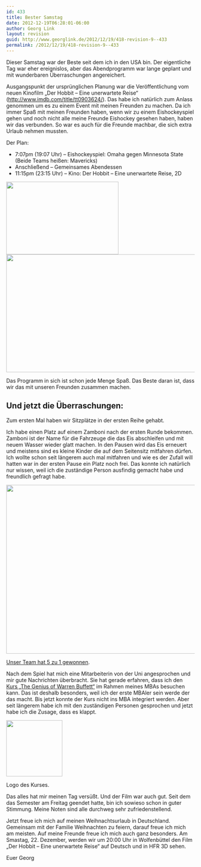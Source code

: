 ```yaml
---
id: 433
title: Bester Samstag
date: 2012-12-19T06:28:01-06:00
author: Georg Link
layout: revision
guid: http://www.georglink.de/2012/12/19/418-revision-9--433
permalink: /2012/12/19/418-revision-9--433
---
```

Dieser Samstag war der Beste seit dem ich in den USA bin. Der eigentliche Tag war eher ereignislos, aber das Abendprogramm war lange geplant und mit wunderbaren Überraschungen angereichert.

Ausgangspunkt der ursprünglichen Planung war die Veröffentlichung vom neuen Kinofilm „Der Hobbit – Eine unerwartete Reise“ (http://www.imdb.com/title/tt0903624/). Das habe ich natürlich zum Anlass genommen um es zu einem Event mit meinen Freunden zu machen. Da ich immer Spaß mit meinen Freunden haben, wenn wir zu einem Eishockeyspiel gehen und noch nicht alle meine Freunde Eishockey gesehen haben, haben wir das verbunden. So war es auch für die Freunde machbar, die sich extra Urlaub nehmen mussten.

Der Plan:

  * 7:07pm (19:07 Uhr) – Eishockeyspiel: Omaha gegen Minnesota State (Beide Teams heißen: Mavericks)
  * Anschließend – Gemeinsames Abendessen
  * 11:15pm (23:15 Uhr) – Kino: Der Hobbit – Eine unerwartete Reise, 2D

<div>
  <a href="http://www.georglink.de/media/2012/12/rp_primary_Celebration_vs_MSU.jpg"><img loading="lazy" class="aligncenter size-medium wp-image-429" title="rp_primary_Celebration_vs_MSU" src="http://www.georglink.de/media/2012/12/rp_primary_Celebration_vs_MSU-300x194.jpg" alt="" width="300" height="194" srcset="http://www.georglink.de/media/2012/12/rp_primary_Celebration_vs_MSU-300x194.jpg 300w, http://www.georglink.de/media/2012/12/rp_primary_Celebration_vs_MSU.jpg 655w" sizes="(max-width: 300px) 100vw, 300px" /></a>
</div>

<div>
  <a href="http://www.georglink.de/media/2012/12/Hobbit-FBCover_Door.jpg"><img loading="lazy" class="aligncenter size-full wp-image-430" title="Hobbit-FBCover_Door" src="http://www.georglink.de/media/2012/12/Hobbit-FBCover_Door.jpg" alt="" width="851" height="315" srcset="http://www.georglink.de/media/2012/12/Hobbit-FBCover_Door.jpg 851w, http://www.georglink.de/media/2012/12/Hobbit-FBCover_Door-300x111.jpg 300w" sizes="(max-width: 851px) 100vw, 851px" /></a>
</div>

Das Programm in sich ist schon jede Menge Spaß. Das Beste daran ist, dass wir das mit unseren Freunden zusammen machen.

## Und jetzt die Überraschungen:

Zum ersten Mal haben wir Sitzplätze in der ersten Reihe gehabt.

Ich habe einen Platz auf einem Zamboni nach der ersten Runde bekommen. Zamboni ist der Name für die Fahrzeuge die das Eis abschleifen und mit neuem Wasser wieder glatt machen. In den Pausen wird das Eis erneuert und meistens sind es kleine Kinder die auf dem Seitensitz mitfahren dürfen. Ich wollte schon seit längerem auch mal mitfahren und wie es der Zufall will hatten war in der ersten Pause ein Platz noch frei. Das konnte ich natürlich nur wissen, weil ich die zuständige Person ausfindig gemacht habe und freundlich gefragt habe.

[<img loading="lazy" class="aligncenter size-full wp-image-419" title="Zamboni-gross" src="http://www.georglink.de/media/2012/12/Zamboni-gross.jpg" alt="" width="800" height="451" srcset="http://www.georglink.de/media/2012/12/Zamboni-gross.jpg 800w, http://www.georglink.de/media/2012/12/Zamboni-gross-300x169.jpg 300w" sizes="(max-width: 800px) 100vw, 800px" />](http://www.georglink.de/media/2012/12/Zamboni-gross.jpg)

<a title="Bericht zum Spiel." href="http://omavs.com/news/2012/12/15/MHOCKEY_1215120714.aspx" target="_blank">Unser Team hat 5 zu 1 gewonnen</a>.

Nach dem Spiel hat mich eine Mitarbeiterin von der Uni angesprochen und mir gute Nachrichten überbracht. Sie hat gerade erfahren, dass ich den <a title="Webseite vom Kurs: The Genius of Warren Buffett" href="http://cba.unomaha.edu/ExecMgmt/BuffettGenius/" target="_blank">Kurs „The Genius of Warren Buffett“</a> im Rahmen meines MBAs besuchen kann. Das ist deshalb besonders, weil ich der erste MBAler sein werde der das macht. Bis jetzt konnte der Kurs nicht ins MBA integriert werden. Aber seit längerem habe ich mit den zuständigen Personen gesprochen und jetzt habe ich die Zusage, dass es klappt.

<div id="attachment_420" style="width: 160px" class="wp-caption aligncenter">
  <a href="http://www.georglink.de/media/2012/12/warren-buffett-genius.png"><img aria-describedby="caption-attachment-420" loading="lazy" class="size-thumbnail wp-image-420" title="warren-buffett-genius" src="http://www.georglink.de/media/2012/12/warren-buffett-genius-150x150.png" alt="" width="150" height="150" /></a>
  
  <p id="caption-attachment-420" class="wp-caption-text">
    Logo des Kurses.
  </p>
</div>

Das alles hat mir meinen Tag versüßt. Und der Film war auch gut. Seit dem das Semester am Freitag geendet hatte, bin ich sowieso schon in guter Stimmung. Meine Noten sind alle durchweg sehr zufriedenstellend.

Jetzt freue ich mich auf meinen Weihnachtsurlaub in Deutschland. Gemeinsam mit der Familie Weihnachten zu feiern, darauf freue ich mich am meisten. Auf meine Freunde freue ich mich auch ganz besonders. Am Smastag, 22. Dezember, werden wir um 20:00 Uhr in Wolfenbüttel den Film „Der Hobbit – Eine unerwartete Reise“ auf Deutsch und in HFR 3D sehen.

Euer Georg